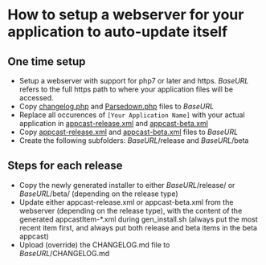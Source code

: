 # How to setup a webserver for your application to auto-update itself

## One time setup
- Setup a webserver with support for php7 or later and https. *BaseURL* refers to the full https path to where your application files will be accessed.
- Copy [changelog.php](changelog.php) and [Parsedown.php](Parsedown.php) files to *BaseURL*
- Replace all occurences of `[Your Application Name]` with your actual application in [appcast-release.xml](appcast-release.xml) and [appcast-beta.xml](appcast-beta.xml)
- Copy [appcast-release.xml](appcast-release.xml) and [appcast-beta.xml](appcast-beta.xml) files to *BaseURL*
- Create the following subfolders: *BaseURL*/release and *BaseURL*/beta

## Steps for each release
- Copy the newly generated installer to either *BaseURL*/release/ or *BaseURL*/beta/ (depending on the release type)
- Update either appcast-release.xml or appcast-beta.xml from the webserver (depending on the release type), with the content of the generated appcastItem-*.xml during gen_install.sh (always put the most recent item first, and always put both release and beta items in the beta appcast)
- Upload (override) the CHANGELOG.md file to *BaseURL*/CHANGELOG.md
